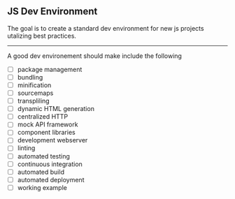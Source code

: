 ## JS Dev Environment

The goal is to create a standard dev environment for new js projects utalizing best practices.

---
A good dev environement should make include the following
- [ ] package management
- [ ] bundling
- [ ] minification
- [ ] sourcemaps
- [ ] transpliling
- [ ] dynamic HTML generation
- [ ] centralized HTTP
- [ ] mock API framework
- [ ] component libraries
- [ ] development webserver
- [ ] linting
- [ ] automated testing
- [ ] continuous integration
- [ ] automated build
- [ ] automated deployment
- [ ] working example